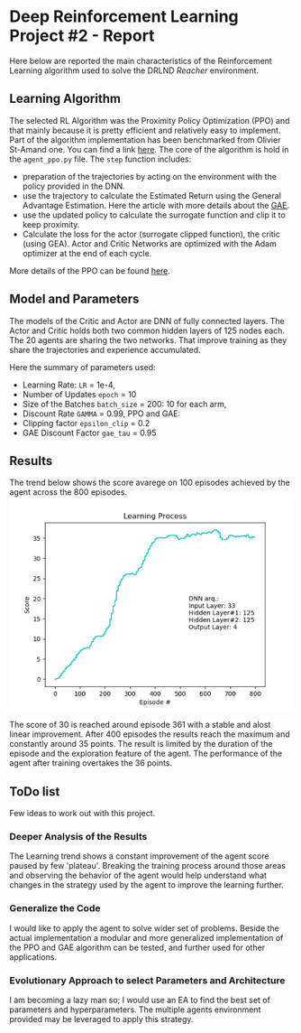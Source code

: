 # Deep Reinforcement Learning Project #2 - Report
Here below are reported the main characteristics of the Reinforcement Learning algorithm used to solve the DRLND <em>Reacher</em> environment.

## Learning Algorithm
The selected RL Algorithm was the Proximity Policy Optimization (PPO) and that mainly because it is pretty efficient and relatively easy to implement. Part of the algorithm implementation has been benchmarked from Olivier St-Amand one. You can find a link [here](https://github.com/ostamand/continuous-control).
The core of the algorithm is hold in the `agent_ppo.py` file. The `step` function includes:
* preparation of the trajectories by acting on the environment with the policy provided in the DNN.
* use the trajectory to calculate the Estimated Return using the General Advantage Estimation. Here the article with more details about the [GAE](https://arxiv.org/abs/1506.02438).
* use the updated policy to calculate the surrogate function and clip it to keep proximity.
* Calculate the loss for the actor (surrogate clipped function), the critic (using GEA). 
Actor and Critic Networks are optimized with the Adam optimizer at the end of each cycle.

More details of the PPO can be found [here](https://arxiv.org/abs/1707.06347).

## Model and Parameters
The models of the Critic and Actor are DNN of fully connected layers.
The Actor and Critic holds both two common hidden layers of 125 nodes each. 
The 20 agents are sharing the two networks. That improve training as they share the trajectories and experience accumulated.

Here the summary of parameters used:
  - Learning Rate: `LR` = 1e-4,
  - Number of Updates `epoch` = 10
  - Size of the Batches `batch_size` = 200: 10 for each arm,
  - Discount Rate `GAMMA` = 0.99,
 PPO and GAE:
  - Clipping factor `epsilon_clip` = 0.2 
  - GAE Discount Factor `gae_tau` = 0.95

## Results

The trend below shows the score avarege on 100 episodes achieved by the agent across the 800 episodes.
![Results](results/Training_201904201716.png)

The score of 30 is reached around episode 361 with a stable and alost linear improvement. After 400 episodes the results reach the maximum and constantly around 35 points. The result is limited by the duration of the episode and the exploration feature of the agent.
The performance of the agent after training overtakes the 36 points.


## ToDo list
Few ideas to work out with this project.

### Deeper Analysis of the Results 
The Learning trend shows a constant improvement of the agent score paused by few 'plateau'. Breaking the training process around those areas and observing the behavior of the agent would help understand what changes in the strategy used by the agent to improve the learning further.

### Generalize the Code
I would like to apply the agent to solve wider set of problems. Beside the actual implementation a modular and more generalized implementation of the PPO and GAE algorithm can be tested, and further used for other applications.

### Evolutionary Approach to select Parameters and Architecture
I am becoming a lazy man so; I would use an EA to find the best set of parameters and hyperparameters. The multiple agents environment provided may be leveraged to apply this strategy.
